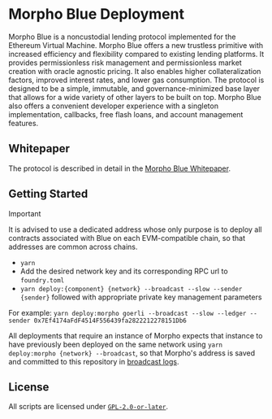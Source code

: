 # Morpho Blue Deployment

Morpho Blue is a noncustodial lending protocol implemented for the Ethereum Virtual Machine.
Morpho Blue offers a new trustless primitive with increased efficiency and flexibility compared to existing lending platforms.
It provides permissionless risk management and permissionless market creation with oracle agnostic pricing.
It also enables higher collateralization factors, improved interest rates, and lower gas consumption.
The protocol is designed to be a simple, immutable, and governance-minimized base layer that allows for a wide variety of other layers to be built on top.
Morpho Blue also offers a convenient developer experience with a singleton implementation, callbacks, free flash loans, and account management features.

## Whitepaper

The protocol is described in detail in the [Morpho Blue Whitepaper](./morpho-blue-whitepaper.pdf).

## Getting Started

> [!IMPORTANT]
> It is advised to use a dedicated address whose only purpose is to deploy all contracts associated with Blue on each EVM-compatible chain, so that addresses are common across chains.

- `yarn`
- Add the desired network key and its corresponding RPC url to `foundry.toml`
- `yarn deploy:{component} {network} --broadcast --slow --sender {sender}` followed with appropriate private key management parameters

For example: `yarn deploy:morpho goerli --broadcast --slow --ledger --sender 0x7Ef4174aFdF4514F556439fa2822212278151Db6`

All deployments that require an instance of Morpho expects that instance to have previously been deployed on the same network using `yarn deploy:morpho {network} --broadcast`, so that Morpho's address is saved and committed to this repository in [broadcast logs](./broadcast/DeployMorpho.sol/1/run-latest.json).

## License

All scripts are licensed under [`GPL-2.0-or-later`](./LICENSE).
